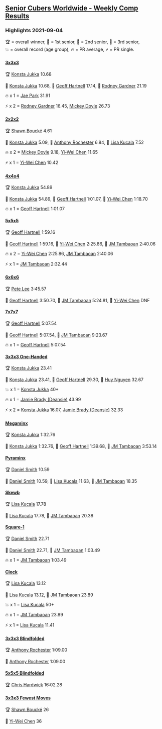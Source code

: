 <style>table {white-space: nowrap;}</style>
<link rel="stylesheet" type="text/css" href="/scw-comp/css/flags.css" />

## [Senior Cubers Worldwide - Weekly Comp Results](/scw-comp/results/)
### Highlights 2021-09-04

<span style="white-space: nowrap;">🏆 = overall winner</span>, <span style="white-space: nowrap;">🥇 = 1st senior</span>, <span style="white-space: nowrap;">🥈 = 2nd senior</span>, <span style="white-space: nowrap;">🥉 = 3rd senior</span>, <span style="white-space: nowrap;">💥 = overall record (age group)</span>, <span style="white-space: nowrap;">🔥 = PR average</span>, <span style="white-space: nowrap;">⚡ = PR single</span>.

#### [3x3x3](333.md)

<span style="white-space: nowrap;">🏆 [Konsta Jukka](../../persons/konsta_jukka/333.md) 10.68</span>

<span style="white-space: nowrap;">🥇 [Konsta Jukka](../../persons/konsta_jukka/333.md) 10.68</span>, <span style="white-space: nowrap;">🥈 [Geoff Hartnell](../../persons/geoff_hartnell/333.md) 17.14</span>, <span style="white-space: nowrap;">🥉 [Rodney Gardner](../../persons/rodney_gardner/333.md) 21.19</span>

🔥 x 1 = <span style="white-space: nowrap;">[Jae Park](../../persons/jae_park/333.md) 31.91</span>

⚡ x 2 = <span style="white-space: nowrap;">[Rodney Gardner](../../persons/rodney_gardner/333.md) 16.45</span>, <span style="white-space: nowrap;">[Mickey Doyle](../../persons/mickey_doyle/333.md) 26.73</span>

#### [2x2x2](222.md)

<span style="white-space: nowrap;">🏆 [Shawn Boucké](../../persons/shawn_boucke/222.md) 4.61</span>

<span style="white-space: nowrap;">🥇 [Konsta Jukka](../../persons/konsta_jukka/222.md) 5.09</span>, <span style="white-space: nowrap;">🥈 [Anthony Rochester](../../persons/anthony_rochester/222.md) 6.84</span>, <span style="white-space: nowrap;">🥉 [Lisa Kucala](../../persons/lisa_kucala/222.md) 7.52</span>

🔥 x 2 = <span style="white-space: nowrap;">[Mickey Doyle](../../persons/mickey_doyle/222.md) 9.18</span>, <span style="white-space: nowrap;">[Yi-Wei Chen](../../persons/yi_wei_chen/222.md) 11.65</span>

⚡ x 1 = <span style="white-space: nowrap;">[Yi-Wei Chen](../../persons/yi_wei_chen/222.md) 10.42</span>

#### [4x4x4](444.md)

<span style="white-space: nowrap;">🏆 [Konsta Jukka](../../persons/konsta_jukka/444.md) 54.89</span>

<span style="white-space: nowrap;">🥇 [Konsta Jukka](../../persons/konsta_jukka/444.md) 54.89</span>, <span style="white-space: nowrap;">🥈 [Geoff Hartnell](../../persons/geoff_hartnell/444.md) 1:01.07</span>, <span style="white-space: nowrap;">🥉 [Yi-Wei Chen](../../persons/yi_wei_chen/444.md) 1:18.70</span>

🔥 x 1 = <span style="white-space: nowrap;">[Geoff Hartnell](../../persons/geoff_hartnell/444.md) 1:01.07</span>

#### [5x5x5](555.md)

<span style="white-space: nowrap;">🏆 [Geoff Hartnell](../../persons/geoff_hartnell/555.md) 1:59.16</span>

<span style="white-space: nowrap;">🥇 [Geoff Hartnell](../../persons/geoff_hartnell/555.md) 1:59.16</span>, <span style="white-space: nowrap;">🥈 [Yi-Wei Chen](../../persons/yi_wei_chen/555.md) 2:25.86</span>, <span style="white-space: nowrap;">🥉 [JM Tambaoan](../../persons/jm_tambaoan/555.md) 2:40.06</span>

🔥 x 2 = <span style="white-space: nowrap;">[Yi-Wei Chen](../../persons/yi_wei_chen/555.md) 2:25.86</span>, <span style="white-space: nowrap;">[JM Tambaoan](../../persons/jm_tambaoan/555.md) 2:40.06</span>

⚡ x 1 = <span style="white-space: nowrap;">[JM Tambaoan](../../persons/jm_tambaoan/555.md) 2:32.44</span>

#### [6x6x6](666.md)

<span style="white-space: nowrap;">🏆 [Pete Lee](../../persons/pete_lee/666.md) 3:45.57</span>

<span style="white-space: nowrap;">🥇 [Geoff Hartnell](../../persons/geoff_hartnell/666.md) 3:50.70</span>, <span style="white-space: nowrap;">🥈 [JM Tambaoan](../../persons/jm_tambaoan/666.md) 5:24.81</span>, <span style="white-space: nowrap;">🥉 [Yi-Wei Chen](../../persons/yi_wei_chen/666.md) DNF</span>

#### [7x7x7](777.md)

<span style="white-space: nowrap;">🏆 [Geoff Hartnell](../../persons/geoff_hartnell/777.md) 5:07.54</span>

<span style="white-space: nowrap;">🥇 [Geoff Hartnell](../../persons/geoff_hartnell/777.md) 5:07.54</span>, <span style="white-space: nowrap;">🥈 [JM Tambaoan](../../persons/jm_tambaoan/777.md) 9:23.67</span>

🔥 x 1 = <span style="white-space: nowrap;">[Geoff Hartnell](../../persons/geoff_hartnell/777.md) 5:07.54</span>

#### [3x3x3 One-Handed](333oh.md)

<span style="white-space: nowrap;">🏆 [Konsta Jukka](../../persons/konsta_jukka/333oh.md) 23.41</span>

<span style="white-space: nowrap;">🥇 [Konsta Jukka](../../persons/konsta_jukka/333oh.md) 23.41</span>, <span style="white-space: nowrap;">🥈 [Geoff Hartnell](../../persons/geoff_hartnell/333oh.md) 29.30</span>, <span style="white-space: nowrap;">🥉 [Huy Nguyen](../../persons/huy_nguyen/333oh.md) 32.67</span>

💥 x 1 = <span style="white-space: nowrap;">[Konsta Jukka](../../persons/konsta_jukka/333oh.md) 40+</span>

🔥 x 1 = <span style="white-space: nowrap;">[Jamie Brady (Deansie)](../../persons/jamie_brady/333oh.md) 43.99</span>

⚡ x 2 = <span style="white-space: nowrap;">[Konsta Jukka](../../persons/konsta_jukka/333oh.md) 16.07</span>, <span style="white-space: nowrap;">[Jamie Brady (Deansie)](../../persons/jamie_brady/333oh.md) 32.33</span>

#### [Megaminx](minx.md)

<span style="white-space: nowrap;">🏆 [Konsta Jukka](../../persons/konsta_jukka/minx.md) 1:32.76</span>

<span style="white-space: nowrap;">🥇 [Konsta Jukka](../../persons/konsta_jukka/minx.md) 1:32.76</span>, <span style="white-space: nowrap;">🥈 [Geoff Hartnell](../../persons/geoff_hartnell/minx.md) 1:39.68</span>, <span style="white-space: nowrap;">🥉 [JM Tambaoan](../../persons/jm_tambaoan/minx.md) 3:53.14</span>

#### [Pyraminx](pyram.md)

<span style="white-space: nowrap;">🏆 [Daniel Smith](../../persons/daniel_smith/pyram.md) 10.59</span>

<span style="white-space: nowrap;">🥇 [Daniel Smith](../../persons/daniel_smith/pyram.md) 10.59</span>, <span style="white-space: nowrap;">🥈 [Lisa Kucala](../../persons/lisa_kucala/pyram.md) 11.63</span>, <span style="white-space: nowrap;">🥉 [JM Tambaoan](../../persons/jm_tambaoan/pyram.md) 18.35</span>

#### [Skewb](skewb.md)

<span style="white-space: nowrap;">🏆 [Lisa Kucala](../../persons/lisa_kucala/skewb.md) 17.78</span>

<span style="white-space: nowrap;">🥇 [Lisa Kucala](../../persons/lisa_kucala/skewb.md) 17.78</span>, <span style="white-space: nowrap;">🥈 [JM Tambaoan](../../persons/jm_tambaoan/skewb.md) 20.38</span>

#### [Square-1](sq1.md)

<span style="white-space: nowrap;">🏆 [Daniel Smith](../../persons/daniel_smith/sq1.md) 22.71</span>

<span style="white-space: nowrap;">🥇 [Daniel Smith](../../persons/daniel_smith/sq1.md) 22.71</span>, <span style="white-space: nowrap;">🥈 [JM Tambaoan](../../persons/jm_tambaoan/sq1.md) 1:03.49</span>

🔥 x 1 = <span style="white-space: nowrap;">[JM Tambaoan](../../persons/jm_tambaoan/sq1.md) 1:03.49</span>

#### [Clock](clock.md)

<span style="white-space: nowrap;">🏆 [Lisa Kucala](../../persons/lisa_kucala/clock.md) 13.12</span>

<span style="white-space: nowrap;">🥇 [Lisa Kucala](../../persons/lisa_kucala/clock.md) 13.12</span>, <span style="white-space: nowrap;">🥈 [JM Tambaoan](../../persons/jm_tambaoan/clock.md) 23.89</span>

💥 x 1 = <span style="white-space: nowrap;">[Lisa Kucala](../../persons/lisa_kucala/clock.md) 50+</span>

🔥 x 1 = <span style="white-space: nowrap;">[JM Tambaoan](../../persons/jm_tambaoan/clock.md) 23.89</span>

⚡ x 1 = <span style="white-space: nowrap;">[Lisa Kucala](../../persons/lisa_kucala/clock.md) 11.41</span>

#### [3x3x3 Blindfolded](333bf.md)

<span style="white-space: nowrap;">🏆 [Anthony Rochester](../../persons/anthony_rochester/333bf.md) 1:09.00</span>

<span style="white-space: nowrap;">🥇 [Anthony Rochester](../../persons/anthony_rochester/333bf.md) 1:09.00</span>

#### [5x5x5 Blindfolded](555bf.md)

<span style="white-space: nowrap;">🏆 [Chris Hardwick](../../persons/chris_hardwick/555bf.md) 16:02.28</span>

#### [3x3x3 Fewest Moves](333fm.md)

<span style="white-space: nowrap;">🏆 [Shawn Boucké](../../persons/shawn_boucke/333fm.md) 26</span>

<span style="white-space: nowrap;">🥇 [Yi-Wei Chen](../../persons/yi_wei_chen/333fm.md) 36</span>


<!-- Global site tag (gtag.js) - Google Analytics -->
<script async src="https://www.googletagmanager.com/gtag/js?id=UA-86348435-3"></script>
<script>window.dataLayer = window.dataLayer || []; function gtag() {dataLayer.push(arguments);} gtag('js', new Date()); gtag('config', 'UA-86348435-3');</script>
